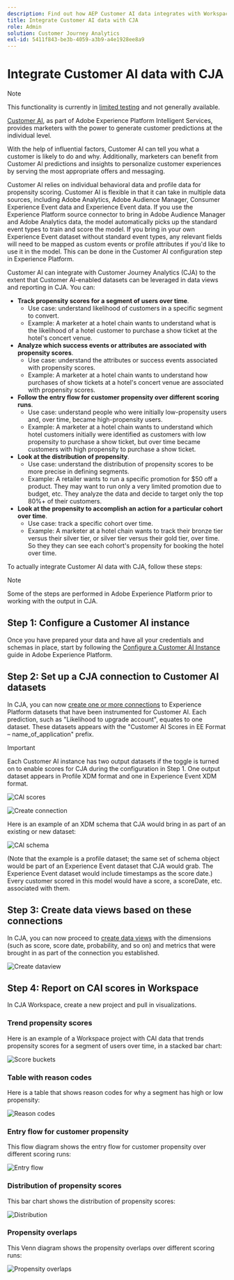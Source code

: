 ```yaml
---
description: Find out how AEP Customer AI data integrates with Workspace in CJA.
title: Integrate Customer AI data with CJA
role: Admin
solution: Customer Journey Analytics
exl-id: 5411f843-be3b-4059-a3b9-a4e1928ee8a9
---
```

# Integrate Customer AI data with CJA

>[!NOTE]
>
>This functionality is currently in [limited testing](/help/release-notes/releases.md) and not generally available.

[Customer AI](https://experienceleague.adobe.com/docs/experience-platform/intelligent-services/customer-ai/overview.html?lang=en), as part of Adobe Experience Platform Intelligent Services, provides marketers with the power to generate customer predictions at the individual level.

With the help of influential factors, Customer AI can tell you what a customer is likely to do and why. Additionally, marketers can benefit from Customer AI predictions and insights to personalize customer experiences by serving the most appropriate offers and messaging.

Customer AI relies on individual behavioral data and profile data for propensity scoring. Customer AI is flexible in that it can take in multiple data sources, including Adobe Analytics, Adobe Audience Manager, Consumer Experience Event data and Experience Event data. If you use the Experience Platform source connector to bring in Adobe Audience Manager and Adobe Analytics data, the model automatically picks up the standard event types to train and score the model. If you bring in your own Experience Event dataset without standard event types, any relevant fields will need to be mapped as custom events or profile attributes if you'd like to use it in the model. This can be done in the Customer AI configuration step in Experience Platform.

Customer AI can integrate with Customer Journey Analytics (CJA) to the extent that Customer AI-enabled datasets can be leveraged in data views and reporting in CJA. You can:

* **Track propensity scores for a segment of users over time**.  
  * Use case: understand likelihood of customers in a specific segment to convert.  
  * Example: A marketer at a hotel chain wants to understand what is the likelihood of a hotel customer to purchase a show ticket at the hotel's concert venue. 
* **Analyze which success events or attributes are associated with propensity scores**.  
  * Use case: understand the attributes or success events associated with propensity scores.  
  * Example: A marketer at a hotel chain wants to understand how purchases of show tickets at a hotel's concert venue are associated with propensity scores.
* **Follow the entry flow for customer propensity over different scoring runs**.  
  * Use case: understand people who were initially low-propensity users and, over time, became high-propensity users.
  * Example: A marketer at a hotel chain wants to understand which hotel customers initially were identified as customers with low propensity to purchase a show ticket, but over time became customers with high propensity to purchase a show ticket.
* **Look at the distribution of propensity**. 
  * Use case: understand the distribution of propensity scores to be more precise in defining segments. 
  * Example: A retailer wants to run a specific promotion for $50 off a product. They may want to run only a very limited promotion due to budget, etc. They analyze the data and decide to target only the top 80%+ of their customers.
* **Look at the propensity to accomplish an action for a particular cohort over time**. 
  * Use case: track a specific cohort over time. 
  * Example:  A marketer at a hotel chain wants to track their bronze tier versus their silver tier, or silver tier versus their gold tier, over time. So they they can see each cohort's propensity for booking the hotel over time.

To actually integrate Customer AI data with CJA, follow these steps:

>[!NOTE]
>
>Some of the steps are performed in Adobe Experience Platform prior to working with the output in CJA.


## Step 1: Configure a Customer AI instance

Once you have prepared your data and have all your credentials and schemas in place, start by following the [Configure a Customer AI Instance](https://experienceleague.adobe.com/docs/experience-platform/intelligent-services/customer-ai/user-guide/configure.html?lang=en) guide in Adobe Experience Platform. 

## Step 2: Set up a CJA connection to Customer AI datasets

In CJA, you can now [create one or more connections](/help/connections/create-connection.md) to Experience Platform datasets that have been instrumented for Customer AI. Each prediction, such as "Likelihood to upgrade account", equates to one dataset. These datasets appears with the "Customer AI Scores in EE Format – name_of_application" prefix.

>[!IMPORTANT]
>
>Each Customer AI instance has two output datasets if the toggle is turned on to enable scores for CJA during the configuration in Step 1. One output dataset appears in Profile XDM format and one in Experience Event XDM format.

![CAI scores](assets/cai-scores.png)

![Create connection](assets/create-conn.png)

Here is an example of an XDM schema that CJA would bring in as part of an existing or new dataset:

![CAI schema](assets/cai-schema.png)

(Note that the example is a profile dataset; the same set of schema object would be part of an Experience Event dataset that CJA would grab. The Experience Event dataset would include timestamps as the score date.) Every customer scored in this model would have a score, a scoreDate, etc. associated with them.

## Step 3: Create data views based on these connections

In CJA, you can now proceed to [create data views](/help/data-views/create-dataview.md) with the dimensions (such as score, score date, probability, and so on) and metrics that were brought in as part of the connection you established. 

![Create dataview](assets/create-dataview.png)

## Step 4: Report on CAI scores in Workspace

In CJA Workspace, create a new project and pull in visualizations. 

### Trend propensity scores

Here is an example of a Workspace project with CAI data that trends propensity scores for a segment of users over time, in ​a stacked bar chart:

![Score buckets](assets/workspace-scores.png)

### Table with reason codes

Here is a table that shows reason codes for why a segment has high or low propensity​:

![Reason codes](assets/reason-codes.png)

### Entry flow for customer propensity

This flow diagram shows the entry flow for customer propensity over different scoring runs​:

![Entry flow](assets/flow.png)

### Distribution of propensity scores

This bar chart shows the distribution of propensity scores​:

![Distribution](assets/distribution.png)

### Propensity overlaps

This Venn diagram shows the propensity overlaps over different scoring runs:

![Propensity overlaps](assets/venn.png)
